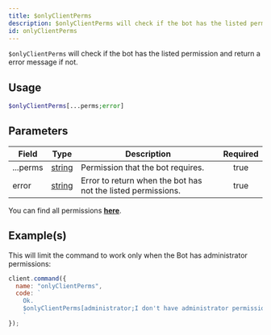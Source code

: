 ```yaml
---
title: $onlyClientPerms
description: $onlyClientPerms will check if the bot has the listed permission and return a error message if not.
id: onlyClientPerms
---
```


`$onlyClientPerms` will check if the bot has the listed permission and return a error message if not.

## Usage

```php
$onlyClientPerms[...perms;error]
```

## Parameters

| Field    | Type                                                                                              | Description                                                  | Required |
| -------- | ------------------------------------------------------------------------------------------------- | ------------------------------------------------------------ | :------: |
| ...perms | [string](https://developer.mozilla.org/en-US/docs/Web/JavaScript/Reference/Global_Objects/String) | Permission that the bot requires.                            |   true   |
| error    | [string](https://developer.mozilla.org/en-US/docs/Web/JavaScript/Reference/Global_Objects/String) | Error to return when the bot has not the listed permissions. |   true   |

You can find all permissions **[here](../../../guides/client/clientpermissions/)**.

## Example(s)

This will limit the command to work only when the Bot has administrator permissions:

```javascript
client.command({
  name: "onlyClientPerms",
  code: `
    Ok.
    $onlyClientPerms[administrator;I don't have administrator permissions!]
    `
});
```
